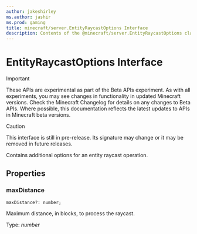 ```yaml
---
author: jakeshirley
ms.author: jashir
ms.prod: gaming
title: minecraft/server.EntityRaycastOptions Interface
description: Contents of the @minecraft/server.EntityRaycastOptions class.
---
```

# EntityRaycastOptions Interface
>[!IMPORTANT]
>These APIs are experimental as part of the Beta APIs experiment. As with all experiments, you may see changes in functionality in updated Minecraft versions. Check the Minecraft Changelog for details on any changes to Beta APIs. Where possible, this documentation reflects the latest updates to APIs in Minecraft beta versions.

> [!CAUTION]
> This interface is still in pre-release.  Its signature may change or it may be removed in future releases.

Contains additional options for an entity raycast operation.

## Properties

### **maxDistance**
`maxDistance?: number;`

Maximum distance, in blocks, to process the raycast.

Type: *number*
